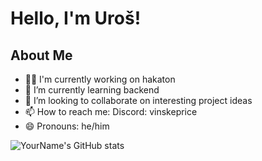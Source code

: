 # Hello, I'm Uroš!

## About Me

- 👩‍💻 I'm currently working on hakaton
- 🌱 I’m currently learning backend
- 👯 I’m looking to collaborate on interesting project ideas
- 📫 How to reach me:  Discord: vinskeprice
- 😄 Pronouns: he/him


![YourName's GitHub stats](https://github-readme-stats.vercel.app/api?username=Uros-Katanic&show_icons=true&theme=radical)
